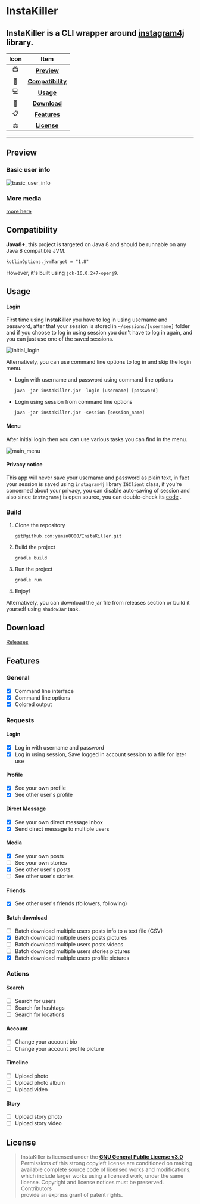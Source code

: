 # InstaKiller

**InstaKiller** is a CLI wrapper around [instagram4j](https://github.com/instagram4j/instagram4j) library.
---

| Icon |                Item                 |
|:----:|:-----------------------------------:|
|  📺  |       [**Preview**](#Preview)       |
|  📱  | [**Compatibility**](#Compatibility) |
|  💻  |         [**Usage**](#Usage)         |
|  📩  |      [**Download**](#Download)      |
|  📋  |      [**Features**](#Features)      |
|  ⚖️  |       [**License**](#License)       |

---

## Preview

### Basic user info

![basic_user_info](screenshots/alpha/basic_user_info.png)

### More media

[more here](https://github.com/yamin8000/InstaKiller/tree/master/screenshots)

## Compatibility

**Java8+**, this project is targeted on Java 8 and should be runnable on any Java 8 compatible JVM.

`kotlinOptions.jvmTarget = "1.8"`

However, it's built using `jdk-16.0.2+7-openj9`.

## Usage

#### Login

First time using **InstaKiller** you have to log in using username and password, after that your session is stored
in `~/sessions/[username]` folder and if you choose to log in using session you don't have to log in again, and you can
just use one of the saved sessions.

![initial_login](screenshots/alpha/init_login.png)

Alternatively, you can use command line options to log in and skip the login menu.

- Login with username and password using command line options

```shell
   java -jar instakiller.jar -login [username] [password]
```

- Login using session from command line options

```shell
   java -jar instakiller.jar -session [session_name]
```

#### Menu

After initial login then you can use various tasks you can find in the menu.

![main_menu](screenshots/alpha/main_menu.png)

#### Privacy notice

This app will never save your username and password as plain text, in fact your session is saved using `instagram4j`
library `IGClient` class, if you're concerned about your privacy, you can disable auto-saving of session and also
since `instagram4j` is open source, you can double-check
its [code](https://github.com/instagram4j/instagram4j/blob/39635974c391e21a322ab3294275df99d7f75f84/src/main/java/com/github/instagram4j/instagram4j/IGClient.java#L219)
.

### Build

1. Clone the repository

   `git@github.com:yamin8000/InstaKiller.git`
2. Build the project

   `gradle build`
3. Run the project

   `gradle run`
4. Enjoy!

Alternatively, you can download the jar file from releases section or build it yourself using `shadowJar` task.

## Download

[Releases](https://github.com/yamin8000/InstaKiller/releases)

## Features

### General

- [x] Command line interface
- [x] Command line options
- [x] Colored output

### Requests

#### Login

- [x] Log in with username and password
- [x] Log in using session, Save logged in account session to a file for later use

#### Profile

- [x] See your own profile
- [x] See other user's profile

#### Direct Message

- [x] See your own direct message inbox
- [x] Send direct message to multiple users

#### Media

- [x] See your own posts
- [ ] See your own stories
- [x] See other user's posts
- [ ] See other user's stories

#### Friends

- [x] See other user's friends (followers, following)

#### Batch download

- [ ] Batch download multiple users posts info to a text file (CSV)
- [x] Batch download multiple users posts pictures
- [ ] Batch download multiple users posts videos
- [ ] Batch download multiple users stories pictures
- [x] Batch download multiple users profile pictures

### Actions

#### Search

- [ ] Search for users
- [ ] Search for hashtags
- [ ] Search for locations

#### Account

- [ ] Change your account bio
- [ ] Change your account profile picture

#### Timeline

- [ ] Upload photo
- [ ] Upload photo album
- [ ] Upload video

#### Story

- [ ] Upload story photo
- [ ] Upload story video

## License

> InstaKiller is licensed under the **[GNU General Public License v3.0](./LICENSE)**  
> Permissions of this strong copyleft license are conditioned on making  
> available complete source code of licensed works and modifications,  
> which include larger works using a licensed work, under the same  
> license. Copyright and license notices must be preserved. Contributors  
> provide an express grant of patent rights.